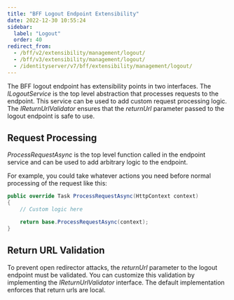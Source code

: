 ```yaml
---
title: "BFF Logout Endpoint Extensibility"
date: 2022-12-30 10:55:24
sidebar:
  label: "Logout"
  order: 40
redirect_from:
  - /bff/v2/extensibility/management/logout/
  - /bff/v3/extensibility/management/logout/
  - /identityserver/v7/bff/extensibility/management/logout/
---
```


The BFF logout endpoint has extensibility points in two interfaces. The *ILogoutService* is the top level abstraction that processes requests to the endpoint. This service can be used to add custom request processing logic. The *IReturnUrlValidator* ensures that the *returnUrl* parameter passed to the logout endpoint is safe to use.

## Request Processing
*ProcessRequestAsync* is the top level function called in the endpoint service and can be used to add arbitrary logic to the endpoint.

For example, you could take whatever actions you need before normal processing of the request like this:

```csharp
public override Task ProcessRequestAsync(HttpContext context)
{
    // Custom logic here

    return base.ProcessRequestAsync(context);
}
```

## Return URL Validation
To prevent open redirector attacks, the *returnUrl* parameter to the logout endpoint must be validated. You can customize this validation by implementing the *IReturnUrlValidator* interface. The default implementation enforces that return urls are local.
